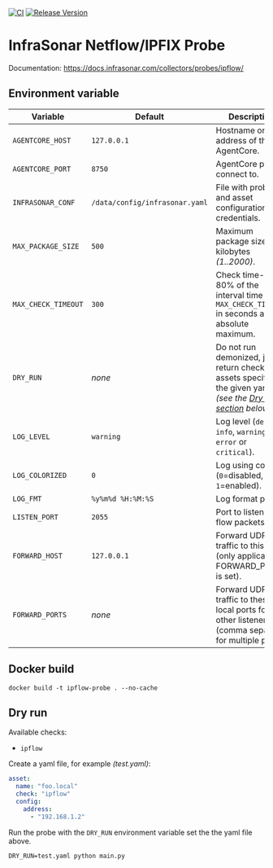 [![CI](https://github.com/infrasonar/ipflow-probe/workflows/CI/badge.svg)](https://github.com/infrasonar/ipflow-probe/actions)
[![Release Version](https://img.shields.io/github/release/infrasonar/ipflow-probe)](https://github.com/infrasonar/ipflow-probe/releases)

# InfraSonar Netflow/IPFIX Probe

Documentation: https://docs.infrasonar.com/collectors/probes/ipflow/

## Environment variable

Variable            | Default                        | Description
------------------- | ------------------------------ | ------------
`AGENTCORE_HOST`    | `127.0.0.1`                    | Hostname or Ip address of the AgentCore.
`AGENTCORE_PORT`    | `8750`                         | AgentCore port to connect to.
`INFRASONAR_CONF`   | `/data/config/infrasonar.yaml` | File with probe and asset configuration like credentials.
`MAX_PACKAGE_SIZE`  | `500`                          | Maximum package size in kilobytes _(1..2000)_.
`MAX_CHECK_TIMEOUT` | `300`                          | Check time-out is 80% of the interval time with `MAX_CHECK_TIMEOUT` in seconds as absolute maximum.
`DRY_RUN`           | _none_                         | Do not run demonized, just return checks and assets specified in the given yaml _(see the [Dry run section](#dry-run) below)_.
`LOG_LEVEL`         | `warning`                      | Log level (`debug`, `info`, `warning`, `error` or `critical`).
`LOG_COLORIZED`     | `0`                            | Log using colors (`0`=disabled, `1`=enabled).
`LOG_FMT`           | `%y%m%d %H:%M:%S`              | Log format prefix.
`LISTEN_PORT`       | `2055`                         | Port to listen to for flow packets
`FORWARD_HOST`      | `127.0.0.1`                    | Forward UDP traffic to this host (only applicable if FORWARD_PORTS is set).
`FORWARD_PORTS`     | _none_                         | Forward UDP traffic to these local ports for other listeners (comma separate for multiple ports).

## Docker build

```
docker build -t ipflow-probe . --no-cache
```

## Dry run

Available checks:
- `ipflow`

Create a yaml file, for example _(test.yaml)_:

```yaml
asset:
  name: "foo.local"
  check: "ipflow"
  config:
    address:
      - "192.168.1.2"
```

Run the probe with the `DRY_RUN` environment variable set the the yaml file above.

```
DRY_RUN=test.yaml python main.py
```
